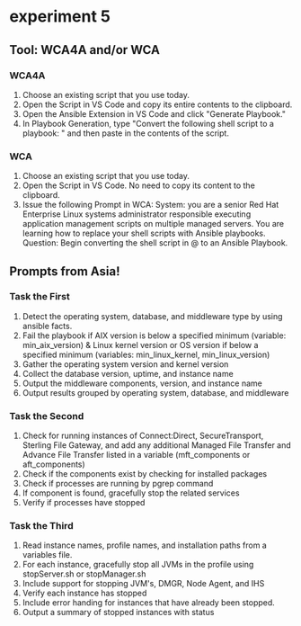 # experiment 5

## Tool: WCA4A and/or WCA

### WCA4A

1. Choose an existing script that you use today.
2. Open the Script in VS Code and copy its entire contents to the clipboard.
3. Open the Ansible Extension in VS Code and click "Generate Playbook."
4. In Playbook Generation, type "Convert the following shell script to a playbook: " and then paste in the contents of the script.

### WCA

1. Choose an existing script that you use today.
2. Open the Script in VS Code. No need to copy its content to the clipboard.
3. Issue the following Prompt in WCA: System: you are a senior Red Hat Enterprise Linux systems administrator responsible executing application management scripts on multiple managed servers. You are learning how to replace your shell scripts with Ansible playbooks. Question: Begin converting the shell script in @ to an Ansible Playbook.

## Prompts from Asia!

### Task the First

1. Detect the operating system, database, and middleware type by using ansible facts.
2. Fail the playbook if AIX version is below a specified minimum (variable: min_aix_version) & Linux kernel version or OS version if below a specified minimum (variables: min_linux_kernel, min_linux_version)
3. Gather the operating system version and kernel version
4. Collect the database version, uptime, and instance name
5. Output the middleware components, version, and instance name
6. Output results grouped by operating system, database, and middleware

### Task the Second

1. Check for running instances of Connect:Direct, SecureTransport, Sterling File Gateway, and add any additional Managed File Transfer and Advance File Transfer listed in a variable (mft_components or aft_components) 
2. Check if the components exist by checking for installed packages 
3. Check if processes are running by pgrep command 
4. If component is found, gracefully stop the related services
5. Verify if processes have stopped 

### Task the Third

1. Read instance names, profile names, and installation paths from a variables file.
2. For each instance, gracefully stop all JVMs in the profile using stopServer.sh or stopManager.sh
3. Include support for stopping JVM's, DMGR, Node Agent, and IHS
4. Verify each instance has stopped
5. Include error handing for instances that have already been stopped.
6. Output a summary of stopped instances with status

